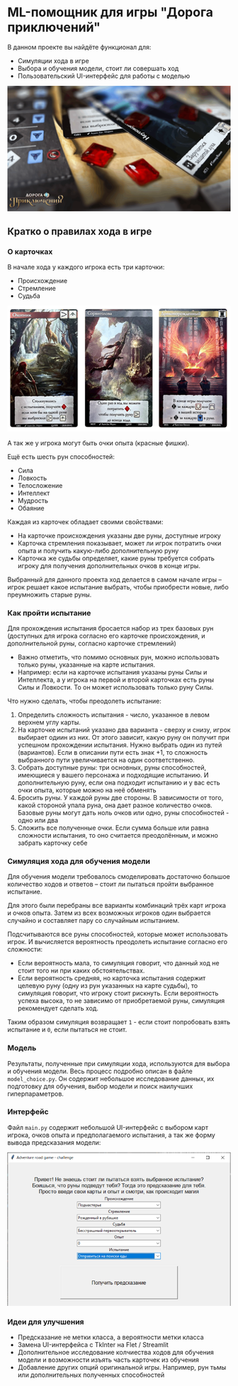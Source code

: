 # ML-помощник для игры "Дорога приключений"

В данном проекте вы найдёте функционал для:
* Симуляции хода в игре
* Выбора и обучения модели, стоит ли совершать ход
* Пользовательский UI-интерфейс для работы с моделью

![](/assets/images/game_logo.png)

## Кратко о правилах хода в игре
### О карточках

В начале хода у каждого игрока есть три карточки: 
* Происхождение
* Стремление
* Судьба

![](/assets/images/cards.png)

А так же у игрока могут быть очки опыта (красные фишки).

Ещё есть шесть рун способностей:
* Сила
* Ловкость
* Телосложение
* Интеллект
* Мудрость
* Обаяние 

Каждая из карточек обладает своими свойствами:

* На карточке происхождения указаны две руны, доступные игроку
* Карточка стремления показывает, может ли игрок потратить очки опыта и получить какую-либо дополнительную руну
* Карточка же судьбы определяет, какие руны требуется собрать игроку для получения дополнительных очков в конце игры.

Выбранный для данного проекта ход делается в самом начале игры – игрок решает какое испытание выбрать, чтобы приобрести новые, либо преумножить старые руны. 

### Как пройти испытание

Для прохождения испытания бросается набор из трех базовых рун (доступных для игрока согласно его карточке происхождения, и дополнительной руны, согласно карточке стремлений) 
* Важно отметить, что помимо основных рун, можно использовать только руны, указанные на карте испытания. 
* Например: если на карточке испытания указаны руны Силы и Интеллекта, а у игрока на первой и второй карточках есть руны Силы и Ловкости. То он может использовать только руну Силы. 

Что нужно сделать, чтобы преодолеть испытание:
1. Определить сложность испытания - число, указанное в левом верхнем углу карты. 
2. На карточке испытаний указано два варианта - сверху и снизу, игрок выбирает одиин из них. От этого зависит, какую руну он получит при успешном прохождении испытания. Нужно выбрать один из путей (вариантов). Если в описании пути есть знак +1, то сложность выбранного пути увеличивается на один соответственно.
3. Собрать доступные руны: три основных, руны способностей, имеющиеся у вашего персонажа и подходящие испытанию. И дополнительную руну, если она подходит испытанию и у вас есть очки опыта, которые можно на неё обменять
4. Бросить руны. У каждой руны две стороны. В зависимости от того, какой стороной упала руна, она дает разное количество очков. Базовые руны могут дать ноль очков или одно, руны способностей - одно или два
5. Сложить все полученные очки. Если сумма больше или равна сложности испытания, то оно считается преодолённым, и можно забрать карточку себе

### Симуляция хода для обучения модели

Для обучения модели требовалось смоделировать достаточно большое количество ходов и ответов – стоит ли пытаться пройти выбранное испытание. 

Для этого были перебраны все варианты комбинаций трёх карт игрока и очков опыта. Затем из всех возможных игроков один выбрается случайно и составляет пару со случайным испытанием. 

Подсчитываются все руны способностей, которые может использовать игрок. И вычисляется вероятность преодолеть испытание согласно его сложности:

* Если вероятность мала, то симуляция говорит, что данный ход не стоит того ни при каких обстоятельствах. 
* Если вероятность средняя, но карточка испытания содержит целевую руну (одну из рун указанных на карте судьбы), то симуляция говорит, что игроку стоит рискнуть.
Если вероятность успеха высока, то не зависимо от приобретаемой руны, симуляция рекомендует сделать ход.

Таким образом симуляция возвращает `1` - если стоит попробовать взять испытание и `0`, если пытаться не стоит. 

### Модель 

Результаты, полученные при симуляции хода, используются для выбора и обучения модели. Весь процесс подробно описан в файле `model_choice.py`. Он содержит небольшое исследование данных, их подготовку для обучения, выбор модели и поиск наилучших гиперпараметров.

### Интерфейс
Файл `main.py` содержит небольшой UI-интерфейс с выбором карт игрока, очков опыта и предполагаемого испытания, а так же форму вывода предсказания модели:

![](/assets/images/tkinter-ui.png)


### Идеи для улучшения
* Предсказание не метки класса, а вероятности метки класса
* Замена UI-интерфейса с TkInter на Flet / Streamlit
* Дополнительное исследование колчиества ходов для обучения модели и возможности изъять часть карточек из обучения
* Добавление других опций оригинальной игры. Например, рун тьмы или дополнительных полученных способностей
